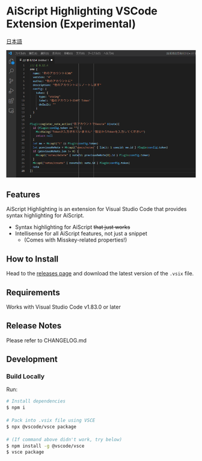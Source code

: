 # AiScript Highlighting VSCode Extension (Experimental)

[日本語](https://github.com/aiscript-dev/aiscript-vscode/blob/main/README.ja.md)

![Screenshot](./readme-assets/screenshot.png)

## Features

AiScript Highlighting is an extension for Visual Studio Code that provides syntax highlighting for AiScript.

- Syntax highlighting for AiScript ~~that just works~~
- Intellisense for all AiScript features, not just a snippet
  - (Comes with Misskey-related properties!)

## How to Install

Head to the [releases page](https://github.com/aiscript-dev/aiscript-vscode/releases) and download the latest version of the `.vsix` file.

## Requirements

Works with Visual Studio Code v1.83.0 or later

## Release Notes

Please refer to CHANGELOG.md

## Development

### Build Locally

Run:

```bash
# Install dependencies
$ npm i

# Pack into .vsix file using VSCE
$ npx @vscode/vsce package

# (If command above didn't work, try below)
$ npm install -g @vscode/vsce
$ vsce package
```
